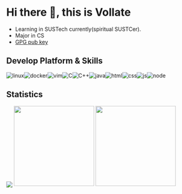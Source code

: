 # Hi there 👋, this is Vollate
- Learning in SUSTech currently(spiritual SUSTCer).
- Major in CS
- [GPG pub key](https://github.com/vollate.gpg)

## Develop Platform & Skills

![linux](https://img.shields.io/badge/GNU/Linux-FCC624?style=for-the-badge&logo=linux&logoColor=black)![docker](https://img.shields.io/badge/docker-2496ED?style=for-the-badge&logo=docker&logoColor=white)![vim](https://img.shields.io/badge/vim-019733?logo=vim&logoColor=white&style=for-the-badge)![C](https://img.shields.io/badge/C-A8B9CC?style=for-the-badge&logo=c&logoColor=white)![C++](https://img.shields.io/badge/C%2B%2B-00599C?style=for-the-badge&logo=c%2B%2B&logoColor=white)![java](https://img.shields.io/badge/Java-ED8B00?style=for-the-badge&logo=java&logoColor=white
)![html](https://img.shields.io/badge/HTML5-E34F26?style=for-the-badge&logo=html5&logoColor=white)![css](https://img.shields.io/badge/CSS3-1572B6?style=for-the-badge&logo=css3&logoColor=white)![js](https://img.shields.io/badge/JavaScript-F7DF1E?style=for-the-badge&logo=javascript&logoColor=black)![node](https://img.shields.io/badge/Node-339933?style=for-the-badge&logo=nodedotjs&logoColor=black)


## Statistics
<p>
<img align="center" src="http://github-profile-summary-cards.vercel.app/api/cards/profile-details?username=Vollate&theme=nord_bright"/>
<img height=212 src="http://github-profile-summary-cards.vercel.app/api/cards/stats?username=Vollate&theme=nord_bright&show_icons=true"/>
<img height=212 src="https://github-readme-stats.vercel.app/api/top-langs/?username=Vollate&title_color=34A08E&layout=compact&hide=vhdl,verilog,systemverilog,tcl,assembly,plpgsql,html,shaderlab,Jupyter%20Notebook&langs_count=8"/>
</p>
